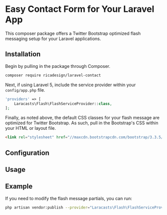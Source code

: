 # Easy Contact Form for Your Laravel App

This composer package offers a Twitter Bootstrap optimized flash messaging setup for your Laravel applications.

## Installation

Begin by pulling in the package through Composer.

```bash
composer require ricadesign/laravel-contact
```

Next, if using Laravel 5, include the service provider within your `config/app.php` file.

```php
'providers' => [
    Laracasts\Flash\FlashServiceProvider::class,
];
```

Finally, as noted above, the default CSS classes for your flash message are optimized for Twitter Bootstrap. As such, pull in the Bootstrap's CSS within your HTML or layout file.

```html
<link rel="stylesheet" href="//maxcdn.bootstrapcdn.com/bootstrap/3.3.5/css/bootstrap.min.css">
```
## Configuration 

## Usage

## Example


If you need to modify the flash message partials, you can run:

```bash
php artisan vendor:publish --provider="Laracasts\Flash\FlashServiceProvider"
```


